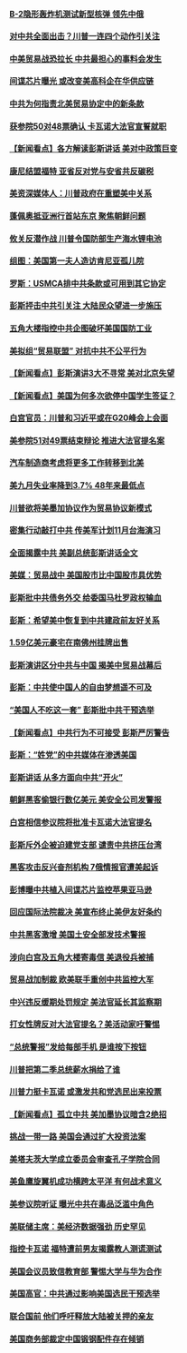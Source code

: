 #### [B-2隐形轰炸机测试新型核弹 领先中俄](../pages/nsc412/n10764610.md?t=10070931) 

#### [对中共全面出击？川普一连四个动作引关注](../pages/nsc412/n10765620.md?t=10070931) 

#### [中美贸易战恐拉长 中共最担心的事料会发生](../pages/nsc412/n10765864.md?t=10070931) 

#### [间谍芯片曝光 或改变美高科企在华供应链](../pages/nsc412/n10765631.md?t=10070931) 

#### [中共为何指责北美贸易协定中的新条款](../pages/nsc412/n10764045.md?t=10070931) 

#### [获参院50对48票确认 卡瓦诺大法官宣誓就职](../pages/nsc412/n10765530.md?t=10070931) 

#### [【新闻看点】各方解读彭斯讲话 美对中政策巨变](../pages/nsc412/n10765366.md?t=10070931) 

#### [康尼结盟福特 亚省反对党与安省共反碳税](../pages/nsc412/n10765623.md?t=10070931) 

#### [美资深媒体人：川普政府在重塑美中关系](../pages/nsc412/n10764264.md?t=10070931) 

#### [蓬佩奥抵亚洲行首站东京 聚焦朝鲜问题](../pages/nsc412/n10765171.md?t=10070931) 

#### [攸关反潜作战 川普令国防部生产海水锂电池](../pages/nsc412/n10765089.md?t=10070931) 

#### [组图：美国第一夫人造访肯尼亚孤儿院](../pages/nsc412/n10764950.md?t=10070931) 

#### [罗斯：USMCA排中共条款或可用到其它协定](../pages/nsc412/n10764388.md?t=10070931) 

#### [彭斯抨击中共引关注 大陆民众望进一步施压](../pages/nsc412/n10764345.md?t=10070931) 

#### [五角大楼指控中共企图破坏美国国防工业](../pages/nsc412/n10763942.md?t=10070931) 

#### [美拟组“贸易联盟” 对抗中共不公平行为](../pages/nsc412/n10764268.md?t=10070931) 

#### [【新闻看点】彭斯演讲3大不寻常 美对北京失望](../pages/nsc412/n10764060.md?t=10070931) 

#### [【新闻看点】美国为何多次欲停中国学生签证？](../pages/nsc412/n10763657.md?t=10070931) 

#### [白宫官员：川普和习近平或在G20峰会上会面](../pages/nsc412/n10764121.md?t=10070931) 

#### [美参院51对49票结束辩论 推进大法官提名案](../pages/nsc412/n10763808.md?t=10070931) 

#### [汽车制造商考虑将更多工作转移到北美](../pages/nsc412/n10763718.md?t=10070931) 

#### [美九月失业率降到3.7% 48年来最低点](../pages/nsc412/n10763563.md?t=10070931) 

#### [川普欲将美墨加协议作为贸易协议新模式](../pages/nsc412/n10763656.md?t=10070931) 

#### [密集行动敲打中共 传美军计划11月台海演习](../pages/nsc412/n10762348.md?t=10070931) 

#### [全面揭露中共 美副总统彭斯讲话全文](../pages/nsc412/n10762304.md?t=10070931) 

#### [美媒：贸易战中 美国股市比中国股市具优势](../pages/nsc412/n10762779.md?t=10070931) 

#### [彭斯批中共债务外交 给委国马杜罗政权输血](../pages/nsc412/n10762269.md?t=10070931) 

#### [彭斯：希望美中恢复到中共建政前友好关系](../pages/nsc412/n10761924.md?t=10070931) 

#### [1.59亿美元豪宅在南佛州挂牌出售](../pages/nsc412/n10762009.md?t=10070931) 

#### [彭斯演讲区分中共与中国 揭美中贸易战幕后](../pages/nsc412/n10761289.md?t=10070931) 

#### [彭斯：中共使中国人的自由梦想遥不可及](../pages/nsc412/n10761634.md?t=10070931) 

#### [“美国人不吃这一套” 彭斯批中共干预选举](../pages/nsc412/n10760952.md?t=10070931) 

#### [【新闻看点】中共行为不可接受 彭斯严厉警告](../pages/nsc412/n10761342.md?t=10070931) 

#### [彭斯：“姓党”的中共媒体在渗透美国](../pages/nsc412/n10761606.md?t=10070931) 

#### [彭斯讲话 从多方面向中共“开火”](../pages/nsc412/n10760650.md?t=10070931) 

#### [朝鲜黑客偷银行数亿美元 美安全公司发警报](../pages/nsc412/n10761499.md?t=10070931) 

#### [白宫相信参议院将批准卡瓦诺大法官提名](../pages/nsc412/n10761147.md?t=10070931) 

#### [彭斯斥外企被迫建党支部 谴责中共挤压台湾](../pages/nsc412/n10761443.md?t=10070931) 

#### [黑客攻击反兴奋剂机构  7俄情报官遭美起诉](../pages/nsc412/n10761055.md?t=10070931) 

#### [彭博曝中共植入间谍芯片监控苹果亚马逊](../pages/nsc412/n10761192.md?t=10070931) 

#### [回应国际法院裁决 美宣布终止美伊友好条约](../pages/nsc412/n10760153.md?t=10070931) 

#### [中共黑客激增 美国土安全部发技术警报](../pages/nsc412/n10760423.md?t=10070931) 

#### [涉向白宫及五角大楼寄毒信 美退役兵被捕](../pages/nsc412/n10759571.md?t=10070931) 

#### [贸易战加制裁 欧美联手重创中共监控大军](../pages/nsc412/n10759231.md?t=10070931) 

#### [中兴违反缓期处罚规定 美法官延长其监察期](../pages/nsc412/n10759508.md?t=10070931) 

#### [打女性牌反对大法官提名？美活动家吁警惕](../pages/nsc412/n10759145.md?t=10070931) 

#### [“总统警报”发给每部手机  是谁按下按钮](../pages/nsc412/n10759228.md?t=10070931) 

#### [川普把第二季总统薪水捐给了谁](../pages/nsc412/n10759156.md?t=10070931) 

#### [川普力挺卡瓦诺 或激发共和党选民出来投票](../pages/nsc412/n10758734.md?t=10070931) 

#### [【新闻看点】孤立中共 美加墨协议暗含2绝招](../pages/nsc412/n10758960.md?t=10070931) 

#### [挑战一带一路 美国会通过扩大投资法案](../pages/nsc412/n10759148.md?t=10070931) 

#### [美塔夫茨大学成立委员会审查孔子学院合同](../pages/nsc412/n10759094.md?t=10070931) 

#### [美鱼鹰旋翼机成功横跨太平洋 有何战术意义](../pages/nsc412/n10758986.md?t=10070931) 

#### [美参议院听证 曝光中共在毒品泛滥中角色](../pages/nsc412/n10758958.md?t=10070931) 

#### [美联储主席：美经济数据强劲 历史罕见](../pages/nsc412/n10758804.md?t=10070931) 

#### [指控卡瓦诺 福特遭前男友揭露教人测谎测试](../pages/nsc412/n10758872.md?t=10070931) 

#### [美国会议员致信教育部 警惕大学与华为合作](../pages/nsc412/n10758611.md?t=10070931) 

#### [美国高官：中共通过影响美国选民干预选举](../pages/nsc412/n10757562.md?t=10070931) 

#### [联合国前 他们呼吁释放大陆被关押的亲友](../pages/nsc412/n10756822.md?t=10070931) 

#### [美国商务部裁定中国锻钢配件存在倾销](../pages/nsc412/n10757782.md?t=10070931) 

